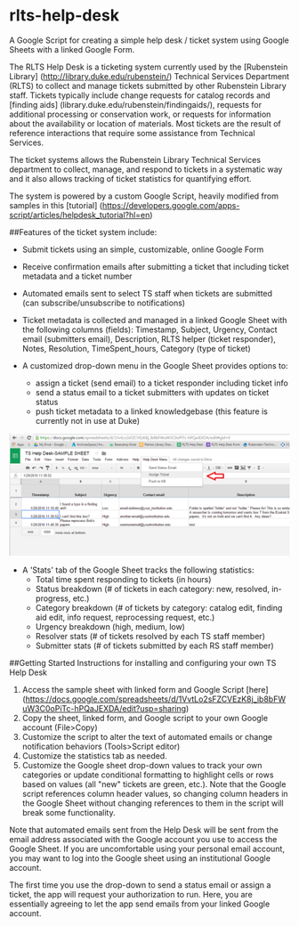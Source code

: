 # rlts-help-desk
A Google Script for creating a simple help desk / ticket system using Google Sheets with a linked Google Form.

The RLTS Help Desk is a ticketing system currently used by the [Rubenstein Library] (http://library.duke.edu/rubenstein/) Technical Services Department (RLTS) to collect and manage tickets submitted by other Rubenstein Library staff. Tickets typically include change requests for catalog records and [finding aids] (library.duke.edu/rubenstein/findingaids/), requests for additional processing or conservation work, or requests for information about the availability or location of materials. Most tickets are the result of reference interactions that require some assistance from Technical Services.

The ticket systems allows the Rubenstein Library Technical Services department to collect, manage, and respond to tickets in a systematic way and it also allows tracking of ticket statistics for quantifying effort.

The system is powered by a custom Google Script, heavily modified from samples in this [tutorial] (https://developers.google.com/apps-script/articles/helpdesk_tutorial?hl=en)

##Features of the ticket system include:
- Submit tickets using an simple, customizable, online Google Form

- Receive confirmation emails after submitting a ticket that including ticket metadata and a ticket number

- Automated emails sent to select TS staff when tickets are submitted (can subscribe/unsubscribe to notifications)

- Ticket metadata is collected and managed in a linked Google Sheet with the following columns (fields): Timestamp, Subject, Urgency, Contact email (submitters email), Description, RLTS helper (ticket responder), Notes, Resolution, TimeSpent_hours, Category (type of ticket)

- A customized drop-down menu in the Google Sheet provides options to:
  - assign a ticket (send email) to a ticket responder including ticket info
  - send a status email to a ticket submitters with updates on ticket status
  - push ticket metadata to a linked knowledgebase (this feature is currently not in use at Duke)

![Screenshot of custom drop-down](/ticket_screenshot.png "Screenshot of custom drop-down menu")

- A 'Stats' tab of the Google Sheet tracks the following statistics:
  -  Total time spent responding to tickets (in hours)
  -  Status breakdown (# of tickets in each category: new, resolved, in-progress, etc.)
  -  Category breakdown (# of tickets by category: catalog edit, finding aid edit, info request, reprocessing request, etc.)
  -  Urgency breakdown (high, medium, low)
  -  Resolver stats (# of tickets resolved by each TS staff member)
  -  Submitter stats (# of tickets submitted by each RS staff member)


##Getting Started
Instructions for installing and configuring your own TS Help Desk

1. Access the sample sheet with linked form and Google Script [here] (https://docs.google.com/spreadsheets/d/1VvtLo2sFZCVEzK8j_ib8bFWuW3C0oPiTc-hPQaJEXDA/edit?usp=sharing)
2. Copy the sheet, linked form, and Google script to your own Google account (File>Copy)
3. Customize the script to alter the text of automated emails or change notification behaviors (Tools>Script editor)
4. Customize the statistics tab as needed. 
5. Customize the Google sheet drop-down values to track your own categories or update conditional formatting to highlight cells or rows based on values (all "new" tickets are green, etc.). Note that the Google script references column header values, so changing column headers in the Google Sheet without changing references to them in the script will break some functionality.

Note that automated emails sent from the Help Desk will be sent from the email address associated with the Google account you use to access the Google Sheet.  If you are uncomfortable using your personal email account, you may want to log into the Google sheet using an institutional Google account.

The first time you use the drop-down to send a status email or assign a ticket, the app will request your authorization to run. Here, you are essentially agreeing to let the app send emails from your linked Google account.



